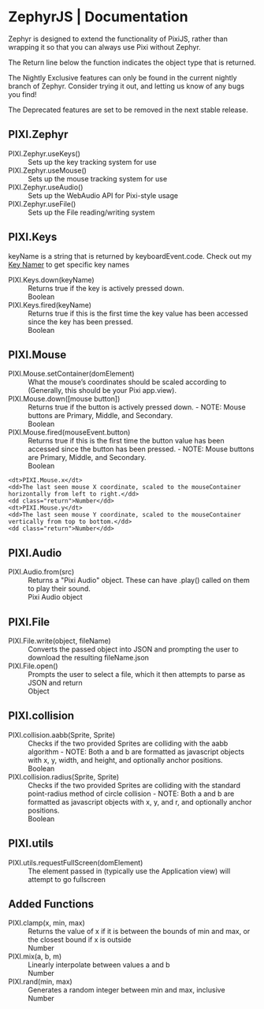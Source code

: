 <h1>ZephyrJS | Documentation</h1>
  <p>Zephyr is designed to extend the functionality of <span id="compatibility">PixiJS</span>, rather than wrapping it so that you can always use Pixi without Zephyr.</p>
  <p>The <span class="return">Return</span> line below the function indicates the object type that is returned.</p>
  <p>The <span class="nightly">Nightly Exclusive</span> features can only be found in the current nightly branch of Zephyr. Consider trying it out, and letting us know of any bugs you find!</p>
  <p>The <span class="deprecated">Deprecated</span> features are set to be removed in the next stable release.</p>
  <h2>PIXI.Zephyr</h2>
  <dl>
    <dt>PIXI.Zephyr.useKeys()</dt>
    <dd>Sets up the key tracking system for use</dd>
    <dt>PIXI.Zephyr.useMouse()</dt>
    <dd>Sets up the mouse tracking system for use</dd>
    <dt>PIXI.Zephyr.useAudio()</dt>
    <dd>Sets up the WebAudio API for Pixi-style usage</dd>
    <dt>PIXI.Zephyr.useFile()</dt>
    <dd>Sets up the File reading/writing system</dd>
  </dl>
  <h2>PIXI.Keys</h2>
  <p>keyName is a string that is returned by keyboardEvent.code. Check out my <a href="keyName.html">Key Namer</a> to get specific key names</p>
  <dl>
    <dt>PIXI.Keys.down(keyName)</dt>
    <dd>Returns true if the key is actively pressed down.</dd>
    <dd class="return">Boolean</dd>
    <dt>PIXI.Keys.fired(keyName)</dt>
    <dd>Returns true if this is the first time the key value has been accessed since the key has been pressed.</dd>
    <dd class="return">Boolean</dd>
  </dl>
  <h2>PIXI.Mouse</h2>
  <dl>
    <dt>PIXI.Mouse.setContainer(domElement)</dt>
    <dd>What the mouse’s coordinates should be scaled according to (Generally, this should be your Pixi app.view).</dd>
    <dt>PIXI.Mouse.down([mouse button])</dt>
    <dd>Returns true if the button is actively pressed down. - NOTE: Mouse buttons are Primary, Middle, and Secondary.</dd>
    <dd class="return">Boolean</dd>
    <dt>PIXI.Mouse.fired(mouseEvent.button)</dt>
    <dd>Returns true if this is the first time the button value has been accessed since the button has been pressed. - NOTE: Mouse buttons are Primary, Middle, and Secondary.</dd>
    <dd class="return">Boolean</dd>

    <dt>PIXI.Mouse.x</dt>
    <dd>The last seen mouse X coordinate, scaled to the mouseContainer horizontally from left to right.</dd>
    <dd class="return">Number</dd>
    <dt>PIXI.Mouse.y</dt>
    <dd>The last seen mouse Y coordinate, scaled to the mouseContainer vertically from top to bottom.</dd>
    <dd class="return">Number</dd>
  </dl>
  <h2>PIXI.Audio</h2>
  <dl>
    <dt>PIXI.Audio.from(src)</dt>
    <dd>Returns a "Pixi Audio" object. These can have .play() called on them to play their sound.</dd>
    <dd class="return">Pixi Audio object</dd>
  </dl>
  <h2>PIXI.File</h2>
  <dl>
    <dt>PIXI.File.write(object, fileName)</dt>
    <dd>Converts the passed object into JSON and prompting the user to download the resulting fileName.json</dd>
    <dt>PIXI.File.open()</dt>
    <dd>Prompts the user to select a file, which it then attempts to parse as JSON and return</dd>
    <dd class="return">Object</dd>
  </dl>
  <h2>PIXI.collision</h2>
  <dl>
    <dt>PIXI.collision.aabb(Sprite, Sprite)</dt>
    <dd>Checks if the two provided Sprites are colliding with the aabb algorithm - NOTE: Both a and b are formatted as javascript objects with x, y, width, and height, and optionally anchor positions.</dd>
    <dd class="return">Boolean</dd>
    <dt>PIXI.collision.radius(Sprite, Sprite)</dt>
    <dd>Checks if the two provided Sprites are colliding with the standard point-radius method of circle collision - NOTE: Both a and b are formatted as javascript objects with x, y, and r, and optionally anchor positions.</dd>
    <dd class="return">Boolean</dd>
  </dl>
  <h2>PIXI.utils</h2>
  <dl>
    <dt>PIXI.utils.requestFullScreen(domElement)</dt>
    <dd>The element passed in (typically use the Application view) will attempt to go fullscreen</dd>
  </dl>
  <h2>Added Functions</h2>
  <dl>
    <dt>PIXI.clamp(x, min, max)</dt>
    <dd>Returns the value of x if it is between the bounds of min and max, or the closest bound if x is outside</dd>
    <dd class="return">Number</dd>
    <dt>PIXI.mix(a, b, m)</dt>
    <dd>Linearly interpolate between values a and b</dd>
    <dd class="return">Number</dd>
    <dt>PIXI.rand(min, max)</dt>
    <dd>Generates a random integer between min and max, inclusive</dd>
    <dd class="return">Number</dd>
  </dl>